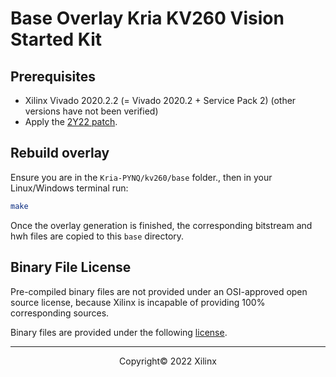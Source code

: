# Base Overlay Kria KV260 Vision Started Kit 

## Prerequisites

- Xilinx Vivado 2020.2.2 (= Vivado 2020.2 + Service Pack 2) (other versions have not been verified)
- Apply the [2Y22 patch](https://support.xilinx.com/s/article/76960?language=en_US). 

## Rebuild overlay

Ensure you are in the `Kria-PYNQ/kv260/base` folder., then in your Linux/Windows terminal run:

```sh
make
```

Once the overlay generation is finished, the corresponding bitstream and hwh files are copied to this `base` directory.

## Binary File License

Pre-compiled binary files are not provided under an OSI-approved open source license, because Xilinx is incapable of providing 100% corresponding sources.

Binary files are provided under the following [license](LICENSE).

------------------------------------------------------
<p align="center">Copyright&copy; 2022 Xilinx</p>
